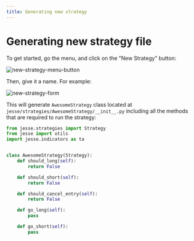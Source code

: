```yaml
---
title: Generating new strategy
---
```

# Generating new strategy file

To get started, go the menu, and click on the "New Strategy" button:

![new-strategy-menu-button](https://api1.jesse.trade/storage/images/docs/new-strategy-menu-button.jpg)

Then, give it a name. For example:

![new-strategy-form](https://api1.jesse.trade/storage/images/docs/new-strategy-form.jpg)

This will generate `AwesomeStrategy` class located at `jesse/strategies/AwesomeStrategy/__init__.py` including all the methods that are required to run the strategy:

```py
from jesse.strategies import Strategy
from jesse import utils
import jesse.indicators as ta


class AwesomeStrategy(Strategy):
    def should_long(self):
        return False

    def should_short(self):
        return False

    def should_cancel_entry(self):
        return False

    def go_long(self):
        pass

    def go_short(self):
        pass
```
